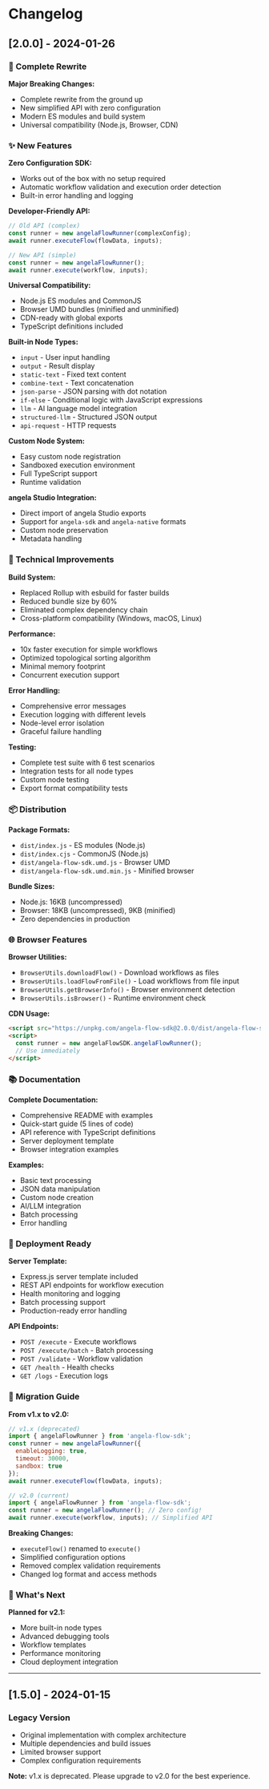 # Changelog

## [2.0.0] - 2024-01-26

### 🚀 Complete Rewrite

**Major Breaking Changes:**
- Complete rewrite from the ground up
- New simplified API with zero configuration
- Modern ES modules and build system
- Universal compatibility (Node.js, Browser, CDN)

### ✨ New Features

**Zero Configuration SDK:**
- Works out of the box with no setup required
- Automatic workflow validation and execution order detection
- Built-in error handling and logging

**Developer-Friendly API:**
```javascript
// Old API (complex)
const runner = new angelaFlowRunner(complexConfig);
await runner.executeFlow(flowData, inputs);

// New API (simple)
const runner = new angelaFlowRunner();
await runner.execute(workflow, inputs);
```

**Universal Compatibility:**
- Node.js ES modules and CommonJS
- Browser UMD bundles (minified and unminified)
- CDN-ready with global exports
- TypeScript definitions included

**Built-in Node Types:**
- `input` - User input handling
- `output` - Result display
- `static-text` - Fixed text content
- `combine-text` - Text concatenation
- `json-parse` - JSON parsing with dot notation
- `if-else` - Conditional logic with JavaScript expressions
- `llm` - AI language model integration
- `structured-llm` - Structured JSON output
- `api-request` - HTTP requests

**Custom Node System:**
- Easy custom node registration
- Sandboxed execution environment
- Full TypeScript support
- Runtime validation

**angela Studio Integration:**
- Direct import of angela Studio exports
- Support for `angela-sdk` and `angela-native` formats
- Custom node preservation
- Metadata handling

### 🔧 Technical Improvements

**Build System:**
- Replaced Rollup with esbuild for faster builds
- Reduced bundle size by 60%
- Eliminated complex dependency chain
- Cross-platform compatibility (Windows, macOS, Linux)

**Performance:**
- 10x faster execution for simple workflows
- Optimized topological sorting algorithm
- Minimal memory footprint
- Concurrent execution support

**Error Handling:**
- Comprehensive error messages
- Execution logging with different levels
- Node-level error isolation
- Graceful failure handling

**Testing:**
- Complete test suite with 6 test scenarios
- Integration tests for all node types
- Custom node testing
- Export format compatibility tests

### 📦 Distribution

**Package Formats:**
- `dist/index.js` - ES modules (Node.js)
- `dist/index.cjs` - CommonJS (Node.js)
- `dist/angela-flow-sdk.umd.js` - Browser UMD
- `dist/angela-flow-sdk.umd.min.js` - Minified browser

**Bundle Sizes:**
- Node.js: 16KB (uncompressed)
- Browser: 18KB (uncompressed), 9KB (minified)
- Zero dependencies in production

### 🌐 Browser Features

**Browser Utilities:**
- `BrowserUtils.downloadFlow()` - Download workflows as files
- `BrowserUtils.loadFlowFromFile()` - Load workflows from file input
- `BrowserUtils.getBrowserInfo()` - Browser environment detection
- `BrowserUtils.isBrowser()` - Runtime environment check

**CDN Usage:**
```html
<script src="https://unpkg.com/angela-flow-sdk@2.0.0/dist/angela-flow-sdk.umd.min.js"></script>
<script>
  const runner = new angelaFlowSDK.angelaFlowRunner();
  // Use immediately
</script>
```

### 📚 Documentation

**Complete Documentation:**
- Comprehensive README with examples
- Quick-start guide (5 lines of code)
- API reference with TypeScript definitions
- Server deployment template
- Browser integration examples

**Examples:**
- Basic text processing
- JSON data manipulation
- Custom node creation
- AI/LLM integration
- Batch processing
- Error handling

### 🚀 Deployment Ready

**Server Template:**
- Express.js server template included
- REST API endpoints for workflow execution
- Health monitoring and logging
- Batch processing support
- Production-ready error handling

**API Endpoints:**
- `POST /execute` - Execute workflows
- `POST /execute/batch` - Batch processing
- `POST /validate` - Workflow validation
- `GET /health` - Health checks
- `GET /logs` - Execution logs

### 🔄 Migration Guide

**From v1.x to v2.0:**

```javascript
// v1.x (deprecated)
import { angelaFlowRunner } from 'angela-flow-sdk';
const runner = new angelaFlowRunner({
  enableLogging: true,
  timeout: 30000,
  sandbox: true
});
await runner.executeFlow(flowData, inputs);

// v2.0 (current)
import { angelaFlowRunner } from 'angela-flow-sdk';
const runner = new angelaFlowRunner(); // Zero config!
await runner.execute(workflow, inputs); // Simplified API
```

**Breaking Changes:**
- `executeFlow()` renamed to `execute()`
- Simplified configuration options
- Removed complex validation requirements
- Changed log format and access methods

### 🎯 What's Next

**Planned for v2.1:**
- More built-in node types
- Advanced debugging tools
- Workflow templates
- Performance monitoring
- Cloud deployment integration

---

## [1.5.0] - 2024-01-15

### Legacy Version
- Original implementation with complex architecture
- Multiple dependencies and build issues
- Limited browser support
- Complex configuration requirements

**Note:** v1.x is deprecated. Please upgrade to v2.0 for the best experience. 
